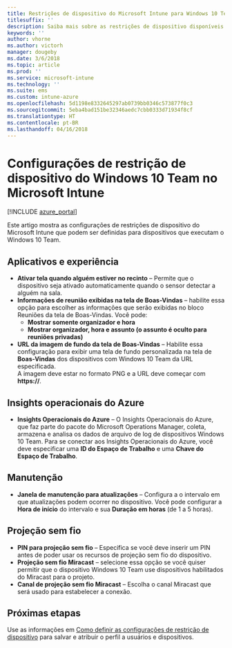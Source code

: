 ```yaml
---
title: Restrições de dispositivo do Microsoft Intune para Windows 10 Team
titlesuffix: ''
description: Saiba mais sobre as restrições de dispositivo disponíveis para dispositivos que executam o Windows 10 Team.
keywords: ''
author: vhorne
ms.author: victorh
manager: dougeby
ms.date: 3/6/2018
ms.topic: article
ms.prod: ''
ms.service: microsoft-intune
ms.technology: ''
ms.suite: ems
ms.custom: intune-azure
ms.openlocfilehash: 5d1198e8332645297ab0739bb0346c573877f0c3
ms.sourcegitcommit: 5eba4bad151be32346aedc7cbb0333d71934f8cf
ms.translationtype: HT
ms.contentlocale: pt-BR
ms.lasthandoff: 04/16/2018
---
```

# <a name="microsoft-intune-windows-10-team-device-restriction-settings"></a>Configurações de restrição de dispositivo do Windows 10 Team no Microsoft Intune

[!INCLUDE [azure_portal](./includes/azure_portal.md)]

Este artigo mostra as configurações de restrições de dispositivo do Microsoft Intune que podem ser definidas para dispositivos que executam o Windows 10 Team.


## <a name="apps-and-experience"></a>Aplicativos e experiência

- **Ativar tela quando alguém estiver no recinto** – Permite que o dispositivo seja ativado automaticamente quando o sensor detectar a alguém na sala.
- **Informações de reunião exibidas na tela de Boas-Vindas** – habilite essa opção para escolher as informações que serão exibidas no bloco Reuniões da tela de Boas-Vindas. Você pode:
    - **Mostrar somente organizador e hora**
    - **Mostrar organizador, hora e assunto (o assunto é oculto para reuniões privadas)**
- **URL da imagem de fundo da tela de Boas-Vindas** – Habilite essa configuração para exibir uma tela de fundo personalizada na tela de **Boas-Vindas** dos dispositivos com Windows 10 Team da URL especificada.<br>A imagem deve estar no formato PNG e a URL deve começar com **https://**.

## <a name="azure-operational-insights"></a>Insights operacionais do Azure

- **Insights Operacionais do Azure** – O Insights Operacionais do Azure, que faz parte do pacote do Microsoft Operations Manager, coleta, armazena e analisa os dados de arquivo de log de dispositivos Windows 10 Team.
Para se conectar aos Insights Operacionais do Azure, você deve especificar uma **ID do Espaço de Trabalho** e uma **Chave do Espaço de Trabalho**.

## <a name="maintenance"></a>Manutenção

- **Janela de manutenção para atualizações** – Configura a o intervalo em que atualizações podem ocorrer no dispositivo. Você pode configurar a **Hora de início** do intervalo e sua **Duração em horas** (de 1 a 5 horas).

## <a name="wireless-projection"></a>Projeção sem fio

- **PIN para projeção sem fio** – Especifica se você deve inserir um PIN antes de poder usar os recursos de projeção sem fio do dispositivo.
- **Projeção sem fio Miracast** – selecione essa opção se você quiser permitir que o dispositivo Windows 10 Team use dispositivos habilitados do Miracast para o projeto.
- **Canal de projeção sem fio Miracast** – Escolha o canal Miracast que será usado para estabelecer a conexão.


## <a name="next-steps"></a>Próximas etapas

Use as informações em [Como definir as configurações de restrição de dispositivo](device-restrictions-configure.md) para salvar e atribuir o perfil a usuários e dispositivos.
